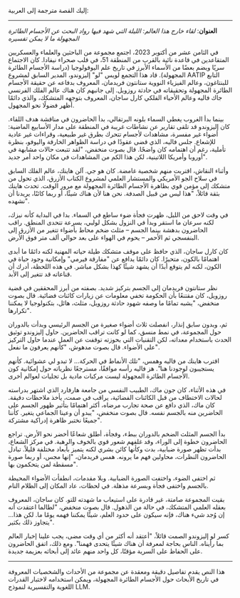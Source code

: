 إليك القصة مترجمة إلى العربية:

---

**العنوان**: *لقاء خارج هذا العالم: الليلة التي شهد فيها رواد البحث عن الأجسام الطائرة المجهولة ما لا يمكن تفسيره*

في الثامن عشر من أكتوبر 2023، اجتمع مجموعة من الباحثين والعلماء والعسكريين المتقاعدين في قاعدة نائية بالقرب من المنطقة 51، في قلب صحراء نيفادا. كان الاجتماع سريًا ويضم بعضًا من الأسماء الأبرز في تاريخ علم اليوفولوجيا (دراسة الأجسام الطائرة المجهولة). قاد هذا التجمع لويس "لو" إليزوندو، المدير السابق لمشروع AATIP التابع للبنتاغون، وعالم الفيزياء النووية ستانتون فريدمان، المعروف بدفاعه عن حقيقة الأجسام الطائرة المجهولة وتحقيقاته في حادثة روزويل. إلى جانبهم كان هناك عالم الفلك الفرنسي جاك فاليه وعالم الأحياء الفلكي كارل ساجان، المعروف بتوجهه المتشكك، والذي دائمًا أظهر فضولًا نحو المجهول.

بينما بدأ الغروب يغطي السماء بلونه البرتقالي، بدأ الحاضرون في مناقشة هدف اللقاء. كان إليزوندو قد تلقى تقارير عن نشاطات غريبة في المنطقة على مدار الأسابيع الماضية: أضواء غير مفسرة، مشاهدات لأجسام تتحرك بطرق غير طبيعية، وقراءات غير عادية للإشعاع. جلس فاليه، الذي قضى عقودًا في دراسة الظواهر الخارقة واليوفو، بنظرة تأملية، رغم أن اهتمامه كان واضحًا. قال بصوت منخفض، "لقد تتبعت حالات مشابهة في أوروبا وأمريكا اللاتينية، لكن هذا الكم من المشاهدات في مكان واحد أمر جديد".

وأثناء النقاش، اقتربت منهم شخصية غامضة. كان هو جي. آلن هاينك، عالم الفلك السابق في سلاح الجو الأمريكي والمستشار العلمي لمشروع الكتاب الأزرق، الذي تحول من متشكك إلى مؤمن قوي بظاهرة الأجسام الطائرة المجهولة مع مرور الوقت. تحدث هاينك بثقة قائلاً، "هذا ليس من قبيل الصدفة. نحن هنا لأن هناك شيئًا، أو ربما كائنًا، يريدنا أن نشهده".

في وقت لاحق من الليل، ظهرت فجأة ضوء ساطع في السماء. بدا في البداية كأنه نيزك، لكنه سرعان ما استقر وبدأ في النزول بشكل لولبي، بسرعة تتحدى المنطق. راقب الحاضرون بدهشة بينما الجسم – مثلث ضخم محاط بأضواء تتغير من الأزرق إلى البنفسجي ثم الأحمر – يحوم في الهواء على بعد حوالي ألف متر فوق الأرض.

كان كارل ساجان، الذي حافظ على موقف متشكك طيلة حياته المهنية لكنه دائمًا ما أبدى اهتمامًا بالكون، متحيرًا. كان دائمًا يدافع عن "مفارقة فيرمي" وإمكانية وجود حياة في الكون، لكنه لم يتوقع أبدًا أن يشهد شيئًا كهذا بشكل مباشر. في هذه اللحظة، أدرك أن قناعاته قد تتغير إلى الأبد.

نظر ستانتون فريدمان إلى الجسم بتركيز شديد. بصفته من أبرز المحققين في قضية روزويل، كان مقتنعًا بأن الحكومة تخفي معلومات عن زيارات كائنات فضائية. قال بصوت منخفض، "يشبه تمامًا ما وصفه شهود حادثة روزويل، مثلث، هائل، بتكنولوجيا لا يمكننا تكرارها".

ثم، وبدون سابق إنذار، انفصلت ثلاث أضواء صغيرة من الجسم الرئيسي وبدأت بالدوران حول المجموعة، في نمط منسق، كما لو كانت تراقب الحاضرين. حاول إليزوندو توثيق الحدث باستخدام معداته، لكن التقنيات التي بحوزته توقفت عن العمل عندما حاول التركيز على الأضواء. قال بصوت مدهوش، "كأنهم يعرفون ما نفعل".

اقترب هاينك من فاليه وهمس، "تلك الأنماط في الحركة... لا تبدو لي عشوائية. كأنهم يستجيبون لوجودنا هنا". هز فاليه رأسه موافقًا، مسترجعًا نظرياته حول إمكانية كون الأجسام الطائرة المجهولة ليست مركبات مادية بل تجليات لعوالم أخرى.

في هذه الأثناء، كان جون ماك، الطبيب النفسي من جامعة هارفارد الذي اشتهر بدراسته لحالات الاختطاف من قبل الكائنات الفضائية، يراقب في صمت، يأخذ ملاحظات دقيقة. كان ماك، الذي دافع عن صحة تجارب مرضاه، أكثر اهتمامًا بتأثير ظهور الجسم على الحاضرين منه بالجسم نفسه. قال بصوت منخفض، "يبدو أن وعينا الجماعي يتغير. كأننا جميعًا نختبر ظاهرة إدراكية مشتركة".

بدأ الجسم المثلث الضخم بالدوران ببطء، وفجأة، أطلق شعاعًا أخضر نحو الأرض. تراجع الحاضرون خطوة إلى الوراء، وقد غلفهم شعور قوي بالخوف والرهبة. في مركز الشعاع، بدأت تظهر صورة ضبابية، بدت وكأنها كائن بشري لكنه يتميز بأبعاد مختلفة قليلاً. تبادل الحاضرون النظرات، محاولين فهم ما يرونه. همس فريدمان، "إنها مجس، أو ربما صورة مسقطة لمن يتحكمون بها".

ثم اختفى الضوء، واختفت الصورة الضبابية. وبلا مقدمات، انطفأت الأضواء المحيطة بالجسم واختفى فجأة وبسرعة مذهلة. في لحظات، عاد المكان إلى الظلام التام.

بقيت المجموعة صامتة، غير قادرة على استيعاب ما شهدته للتو. كان ساجان، المعروف بعقله العلمي المتشكك، في حالة من الذهول. قال بصوت منخفض، "لطالما اعتقدت أنه إن وُجد شيء هناك، فإنه سيكون على حدود العلم، شيئًا يمكننا فهمه يومًا ما. لكن هذا... يتجاوز ذلك بكثير".

كسر لو إليزوندو الصمت قائلاً، "أعتقد أنه أكثر من أي وقت مضى، يجب علينا إخبار العالم بما رأيناه. الناس بحاجة لمعرفة أن هناك شيئًا يتحدى فهمنا". ومع ذلك، اتفق الحاضرون على الحفاظ على السرية مؤقتًا، كل واحد منهم عائد إلى أبحاثه بعزيمة جديدة.

---

هذا النص يقدم تفاصيل دقيقة ومعقدة عن مجموعة من الأحداث والشخصيات المعروفة في تاريخ الأبحاث حول الأجسام الطائرة المجهولة، ويمكن استخدامه لاختبار القدرات اللغوية والتفسيرية لنموذج LLM.